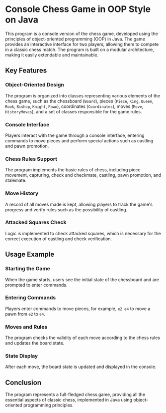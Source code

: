 # Console Chess Game in OOP Style on Java

This program is a console version of the chess game, developed using the principles of object-oriented programming (OOP) in Java. The game provides an interactive interface for two players, allowing them to compete in a classic chess match. The program is built on a modular architecture, making it easily extendable and maintainable.

## Key Features

### Object-Oriented Design

The program is organized into classes representing various elements of the chess game, such as the chessboard (`Board`), pieces (`Piece`, `King`, `Queen`, `Rook`, `Bishop`, `Knight`, `Pawn`), coordinates (`Coordinates`), moves (`Move`, `HistoryMoves`), and a set of classes responsible for the game rules.

### Console Interface

Players interact with the game through a console interface, entering commands to move pieces and perform special actions such as castling and pawn promotion.

### Chess Rules Support

The program implements the basic rules of chess, including piece movement, capturing, check and checkmate, castling, pawn promotion, and stalemate.

### Move History

A record of all moves made is kept, allowing players to track the game's progress and verify rules such as the possibility of castling.

### Attacked Squares Check

Logic is implemented to check attacked squares, which is necessary for the correct execution of castling and check verification.

## Usage Example

### Starting the Game

When the game starts, users see the initial state of the chessboard and are prompted to enter commands.

### Entering Commands

Players enter commands to move pieces, for example, `e2 e4` to move a pawn from `e2` to `e4`.

### Moves and Rules

The program checks the validity of each move according to the chess rules and updates the board state.

### State Display

After each move, the board state is updated and displayed in the console.

## Conclusion

The program represents a full-fledged chess game, providing all the essential aspects of classic chess, implemented in Java using object-oriented programming principles.
